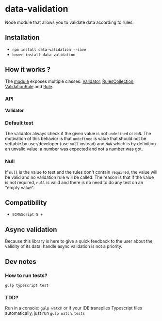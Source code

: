 # data-validation
Node module that allows you to validate data according to rules.

## Installation

* `npm install data-validation --save`
* `bower install data-validation`

## How it works ?

The [module](src/data-validation.ts) exposes multiple classes: [Validator](src/lib/Validator.ts), [RulesCollection](src/lib/RulesCollection.ts), [ValidationRule](src/lib/ValidationRule.ts) and [Rule](src/lib/Rule.ts).

### API

#### Validator

### Default test
The validator always check if the given value is not `undefined` or `NaN`.
The motivation of this behavior is that `undefined` is value that should not be settable by user/developer (use `null` instead)
and `NaN` which is by definition an unvalid value: a number was expected and not a number was got.

### Null
If `null` is the value to test and the rules don't contain `required`, the value will be valid and no validation rule will be called.
The reason is that if the value is not required, `null` is valid and there is no need to do any test on an "empty value".

## Compatibility
* `ECMAScript 5 +`

## Async validation
Because this library is here to give a quick feedback to the user about the validity of its data, handle async validation is not a priority.

## Dev notes

### How to run tests?

`gulp typescript test`

### TDD?

Run in a console: `gulp watch` or if your IDE transpiles Typescript files automatically, just run `gulp watch:tests`

